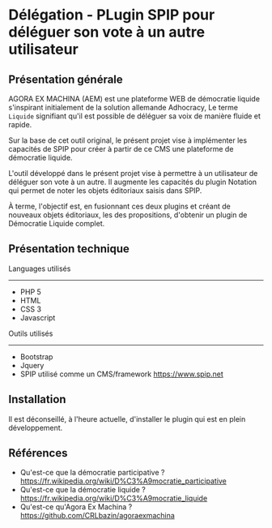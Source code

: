 Délégation - PLugin SPIP pour déléguer son vote à un autre utilisateur
======================================================================

Présentation générale
------------------------
AGORA EX MACHINA (AEM) est une plateforme WEB de démocratie liquide s'inspirant initialement de la solution allemande Adhocracy, Le terme `Liquide` signifiant qu'il est possible de déléguer sa voix de manière fluide et rapide.

Sur la base de cet outil original, le présent projet vise à implémenter les capacités de SPIP pour créer à partir de ce CMS une plateforme de démocratie liquide.

L'outil développé dans le présent projet vise à permettre à un utilisateur de déléguer son vote à un autre. Il augmente les capacités du plugin Notation qui permet de noter les objets éditoriaux saisis dans SPIP. 

À terme, l'objectif est, en fusionnant ces deux plugins et créant de nouveaux objets éditoriaux, les des propositions, d'obtenir un plugin de Démocratie Liquide complet.


Présentation technique
------------------------

Languages utilisés
*********************
* PHP 5
* HTML
* CSS 3
* Javascript


Outils utilisés
*********************
* Bootstrap
* Jquery
* SPIP utilisé comme un CMS/framework <https://www.spip.net>

Installation
------------------------
Il est déconseillé, à l'heure actuelle, d'installer le plugin qui est en plein développement.

Références
------------------------

* Qu'est-ce que la démocratie participative ? <https://fr.wikipedia.org/wiki/D%C3%A9mocratie_participative>
* Qu'est-ce que la démocratie liquide ? <https://fr.wikipedia.org/wiki/D%C3%A9mocratie_liquide>
* Qu'est-ce qu'Agora Ex Machina ? <https://github.com/CRLbazin/agoraexmachina>